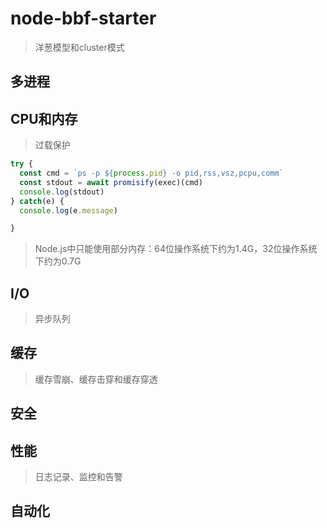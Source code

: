 # node-bbf-starter

> 洋葱模型和cluster模式

## 多进程

 
## CPU和内存

> 过载保护

```js
try {
  const cmd = `ps -p ${process.pid} -o pid,rss,vsz,pcpu,comm`
  const stdout = await promisify(exec)(cmd)
  console.log(stdout)
} catch(e) {
  console.log(e.message)

}

```

> Node.js中只能使用部分内存：64位操作系统下约为1.4G，32位操作系统下约为0.7G

## I/O

> 异步队列

## 缓存

> 缓存雪崩、缓存击穿和缓存穿透



## 安全


## 性能

> 日志记录、监控和告警




## 自动化
